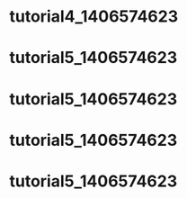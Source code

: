 # tutorial4_1406574623
# tutorial5_1406574623
# tutorial5_1406574623
# tutorial5_1406574623
# tutorial5_1406574623
